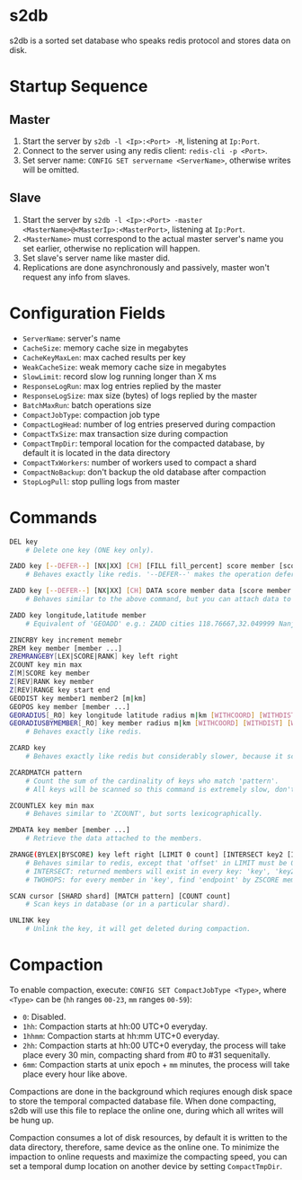 # s2db
s2db is a sorted set database who speaks redis protocol and stores data on disk.

# Startup Sequence
## Master
1. Start the server by `s2db -l <Ip>:<Port> -M`, listening at `Ip:Port`.
2. Connect to the server using any redis client: `redis-cli -p <Port>`.
3. Set server name: `CONFIG SET servername <ServerName>`, otherwise writes will be omitted.

## Slave
1. Start the server by `s2db -l <Ip>:<Port> -master <MasterName>@<MasterIp>:<MasterPort>`, listening at `Ip:Port`.
2. `<MasterName>` must correspond to the actual master server's name you set earlier, otherwise no replication will happen.
3. Set slave's server name like master did.
4. Replications are done asynchronously and passively, master won't request any info from slaves.

# Configuration Fields
- `ServerName`: server's name
- `CacheSize`: memory cache size in megabytes
- `CacheKeyMaxLen`: max cached results per key
- `WeakCacheSize`: weak memory cache size in megabytes
- `SlowLimit`: record slow log running longer than X ms
- `ResponseLogRun`: max log entries replied by the master
- `ResponseLogSize`: max size (bytes) of logs replied by the master
- `BatchMaxRun`: batch operations size
- `CompactJobType`: compaction job type
- `CompactLogHead`: number of log entries preserved during compaction
- `CompactTxSize`: max transaction size during compaction
- `CompactTmpDir`: temporal location for the compacted database, by default it is located in the data directory
- `CompactTxWorkers`: number of workers used to compact a shard
- `CompactNoBackup`: don't backup the old database after compaction
- `StopLogPull`: stop pulling logs from master

# Commands
```bash
DEL key
    # Delete one key (ONE key only).

ZADD key [--DEFER--] [NX|XX] [CH] [FILL fill_percent] score member [score member ...]
    # Behaves exactly like redis. '--DEFER--' makes the operation deferred so the command will return 'OK' immediately.

ZADD key [--DEFER--] [NX|XX] [CH] DATA score member data [score member data ...]
    # Behaves similar to the above command, but you can attach data to each member.

ZADD key longitude,latitude member
    # Equivalent of 'GEOADD' e.g.: ZADD cities 118.76667,32.049999 Nanjing

ZINCRBY key increment memebr
ZREM key member [member ...]
ZREMRANGEBY[LEX|SCORE|RANK] key left right
ZCOUNT key min max
Z[M]SCORE key member
Z[REV]RANK key member
Z[REV]RANGE key start end
GEODIST key member1 member2 [m|km]
GEOPOS key member [member ...]
GEORADIUS[_RO] key longitude latitude radius m|km [WITHCOORD] [WITHDIST] [WITHHASH] [COUNT count [ANY]] [ASC|DESC]
GEORADIUSBYMEMBER[_RO] key member radius m|km [WITHCOORD] [WITHDIST] [WITHHASH] [COUNT count [ANY]] [ASC|DESC]
    # Behaves exactly like redis.

ZCARD key
    # Behaves exactly like redis but considerably slower, because it scans all data on disk. Use with cautions.

ZCARDMATCH pattern
    # Count the sum of the cardinality of keys who match 'pattern'.
    # All keys will be scanned so this command is extremely slow, don't use it in production.

ZCOUNTLEX key min max
    # Behaves similar to 'ZCOUNT', but sorts lexicographically.

ZMDATA key member [member ...]
    # Retrieve the data attached to the members.

ZRANGE(BYLEX|BYSCORE) key left right [LIMIT 0 count] [INTERSECT key2 [INTERSECT key3 ...]] [TWOHOPS endpoint] [WITHSCORES] [WITHDATA]
    # Behaves similar to redis, except that 'offset' in LIMIT must be 0 if provided.
    # INTERSECT: returned members will exist in every key: 'key', 'key2', ... 
    # TWOHOPS: for every member in 'key', find 'endpoint' by ZSCORE member endpoint 

SCAN cursor [SHARD shard] [MATCH pattern] [COUNT count]
    # Scan keys in database (or in a particular shard).

UNLINK key
    # Unlink the key, it will get deleted during compaction.
```

# Compaction
To enable compaction, execute: `CONFIG SET CompactJobType <Type>`, where `<Type>` can be (`hh` ranges `00-23`, `mm` ranges `00-59`):
- `0`: Disabled.
- `1hh`: Compaction starts at hh:00 UTC+0 everyday.
- `1hhmm`: Compaction starts at hh:mm UTC+0 everyday.
- `2hh`: Compaction starts at hh:00 UTC+0 everyday, the process will take place every 30 min, compacting shard from #0 to #31 sequenitally.
- `6mm`: Compaction starts at unix epoch + `mm` minutes, the process will take place every hour like above.

Compactions are done in the background which reqiures enough disk space to store the temporal compacted database file. When done compacting, s2db will use this file to replace the online one, during which all writes will be hung up.

Compaction consumes a lot of disk resources, by default it is written to the data directory, therefore, same device as the online one. To minimize the impaction to online requests and maximize the compacting speed, you can set a temporal dump location on another device by setting `CompactTmpDir`.
